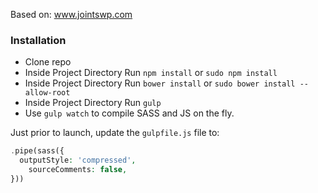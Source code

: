 Based on: www.jointswp.com  
### Installation
- Clone repo
- Inside Project Directory Run ```npm install``` or ```sudo npm install```
- Inside Project Directory Run ```bower install``` or ```sudo bower install --allow-root```
- Inside Project Directory Run ```gulp```
- Use ```gulp watch``` to compile SASS and JS on the fly.

Just prior to launch, update the ```gulpfile.js``` file to:

```php
.pipe(sass({ 
  outputStyle: 'compressed',
    sourceComments: false,
}))
```
